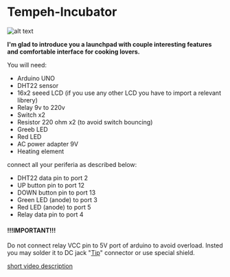# Tempeh-Incubator
![alt text](https://hackster.imgix.net/uploads/attachments/1206001/_uTSmId50CL.blob?auto=compress%2Cformat&w=900&h=675&fit=min)

**I'm glad to introduce you a launchpad with couple interesting features and comfortable interface for cooking lovers.**

You will need:
  * Arduino UNO
  * DHT22 sensor
  * 16x2 seeed LCD (if you use any other LCD you have to import a relevant librery)
  * Relay 9v to 220v
  * Switch  x2
  * Resistor 220 ohm  x2 (to avoid switch bouncing)
  * Greeb LED
  * Red LED
  * AC power adapter 9V
  * Heating element
  
connect all your periferia as described below:

  * DHT22 data pin to port 2
  * UP button pin to port 12
  * DOWN button pin to port 13
  * Green LED (anode) to port 3
  * Red LED (anode) to port 5
  * Relay data pin to port 4
  
 
 #### !!!IMPORTANT!!!
 Do not connect relay VCC pin to 5V port of arduino to avoid overload. Insted you may solder it to DC jack "[Tip](https://learn.sparkfun.com/tutorials/connector-basics/power-connectors)" connector or use special shield.

[short video description](https://www.youtube.com/watch?v=93Pv_nzKMNA)
